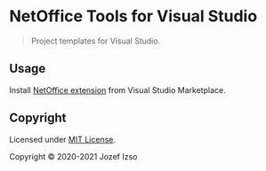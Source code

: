# NetOffice Tools for Visual Studio

> Project templates for Visual Studio.

## Usage

Install [NetOffice extension](https://marketplace.visualstudio.com/items?itemName=NetOffice.tools)
from Visual Studio Marketplace.

## Copyright

Licensed under [MIT License](LICENSE.txt).

Copyright © 2020-2021 Jozef Izso
